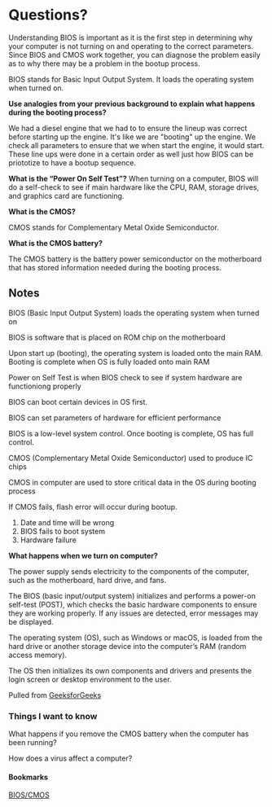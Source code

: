 # Questions?

Understanding BIOS is important as it is the first step in determining why your computer is not turning on and operating to the correct parameters. Since BIOS and CMOS work together, you can diagnose the problem easily as to why there may be a problem in the bootup process. 


BIOS stands for Basic Input Output System. It loads the operating system when turned on. 

**Use analogies from your previous background to explain what happens during the booting process?**

We had a diesel engine that we had to to ensure the lineup was correct before starting up the engine. It's like we are "booting" up the engine. We check all parameters to ensure that we when start the engine, it would start. These line ups were done in a certain order as well just how BIOS can be priototize to have a bootup sequence. 

**What is the “Power On Self Test”?**
When turning on a computer, BIOS will do a self-check to see if main hardware like the CPU, RAM, storage drives, and graphics card are functioning. 

**What is the CMOS?**

CMOS stands for Complementary Metal Oxide Semiconductor. 

**What is the CMOS battery?**

The CMOS battery is the battery power semiconductor on the motherboard that has stored information needed during the booting process. 

## Notes

BIOS (Basic Input Output System) loads the operating system when turned on

BIOS is software that is placed on ROM chip on the motherboard

Upon start up (booting), the operating system is loaded onto the main RAM. Booting is complete when OS is fully loaded onto main RAM

Power on Self Test is when BIOS check to see if system hardware are functioniong properly

BIOS can boot certain devices in OS first. 

BIOS can set parameters of hardware for efficient performance

BIOS is a low-level system control. Once booting is complete, OS has full control.  

CMOS (Complementary Metal Oxide Semiconductor) used to produce IC chips

CMOS in computer are used to store critical data in the OS during booting process

If CMOS fails, flash error will occur during bootup. 

1. Date and time will be wrong
2. BIOS fails to boot system
3. Hardware failure


**What happens when we turn on computer?**

The power supply sends electricity to the components of the computer, such as the motherboard, hard drive, and fans.

The BIOS (basic input/output system) initializes and performs a power-on self-test (POST), which checks the basic hardware components to ensure they are working properly. If any issues are detected, error messages may be displayed.

The operating system (OS), such as Windows or macOS, is loaded from the hard drive or another storage device into the computer’s RAM (random access memory).

The OS then initializes its own components and drivers and presents the login screen or desktop environment to the user.

Pulled from [GeeksforGeeks](https://www.geeksforgeeks.org/what-happens-when-we-turn-on-computer/)

### Things I want to know

What happens if you remove the CMOS battery when the computer has been running?

How does a virus affect a computer?

#### Bookmarks
[BIOS/CMOS](https://www.learncomputerscienceonline.com/bios/)


